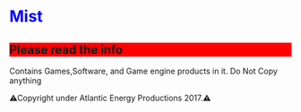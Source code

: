 <html>
<body>
<h1 style="color:Blue">Mist</h1>
<h2 style="background-color:Red">Please read the info</h2>
<p>Contains Games,Software, and Game engine products in it.
Do Not Copy anything</p>
<p>⚠Copyright under Atlantic Energy Productions 2017.⚠</p>
</body>
</html>
